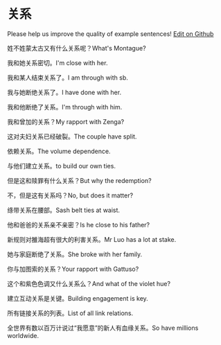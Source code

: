 # 关系

Please help us improve the quality of example sentences! [Edit on Github](https://github.com/jiyushe/jiyu-example-sentence-source/blob/main/chinese/guanxi.md)

<p><span class="chinese">姓不姓蒙太古又有什么关系呢？</span><span class="english">What's Montague?</span></p>

<p><span class="chinese">我和她关系密切。</span><span class="english">I'm close with her.</span></p>

<p><span class="chinese">我和某人结束关系了。</span><span class="english">I am through with sb.</span></p>

<p><span class="chinese">我与她断绝关系了。</span><span class="english">I have done with her.</span></p>

<p><span class="chinese">我和他断绝了关系。</span><span class="english">I'm through with him.</span></p>

<p><span class="chinese">我和曾加的关系？</span><span class="english">My rapport with Zenga?</span></p>

<p><span class="chinese">这对夫妇关系已经破裂。</span><span class="english">The couple have split.</span></p>

<p><span class="chinese">依赖关系。</span><span class="english">The volume dependence.</span></p>

<p><span class="chinese">与他们建立关系。</span><span class="english">to build our own ties.</span></p>

<p><span class="chinese">但是这和赎罪有什么关系？</span><span class="english">But why the redemption?</span></p>

<p><span class="chinese">不，但是这有关系吗？</span><span class="english">No, but does it matter?</span></p>

<p><span class="chinese">绦带关系在腰部。</span><span class="english">Sash belt ties at waist.</span></p>

<p><span class="chinese">他和爸爸的关系亲不亲密？</span><span class="english">Is he close to his father?</span></p>

<p><span class="chinese">新规则对雒海超有很大的利害关系。</span><span class="english">Mr Luo has a lot at stake.</span></p>

<p><span class="chinese">她与家庭断绝了关系。</span><span class="english">She broke with her family.</span></p>

<p><span class="chinese">你与加图索的关系？</span><span class="english">Your rapport with Gattuso?</span></p>

<p><span class="chinese">这个和紫色色调又什么关系么？</span><span class="english">And what of the violet hue?</span></p>

<p><span class="chinese">建立互动关系是关键。</span><span class="english">Building engagement is key.</span></p>

<p><span class="chinese">所有链接关系的列表。</span><span class="english">List of all link relations.</span></p>

<p><span class="chinese">全世界有数以百万计说过“我愿意”的新人有血缘关系。</span><span class="english">So have millions worldwide.</span></p>

